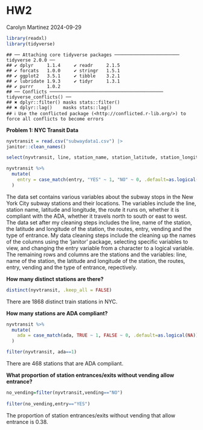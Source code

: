 HW2
================
Carolyn Martinez
2024-09-29

``` r
library(readxl)
library(tidyverse)
```

    ## ── Attaching core tidyverse packages ──────────────────────── tidyverse 2.0.0 ──
    ## ✔ dplyr     1.1.4     ✔ readr     2.1.5
    ## ✔ forcats   1.0.0     ✔ stringr   1.5.1
    ## ✔ ggplot2   3.5.1     ✔ tibble    3.2.1
    ## ✔ lubridate 1.9.3     ✔ tidyr     1.3.1
    ## ✔ purrr     1.0.2     
    ## ── Conflicts ────────────────────────────────────────── tidyverse_conflicts() ──
    ## ✖ dplyr::filter() masks stats::filter()
    ## ✖ dplyr::lag()    masks stats::lag()
    ## ℹ Use the conflicted package (<http://conflicted.r-lib.org/>) to force all conflicts to become errors

**Problem 1: NYC Transit Data**

``` r
nyvtransit = read.csv("subwaydata1.csv") |>
janitor::clean_names()

select(nyvtransit, line, station_name, station_latitude, station_longitude, route1:route11, entry, vending, entrance_type, ada)

nyvtransit %>%
  mutate(
    entry = case_match(entry, "YES" ~ 1, "NO" ~ 0, .default=as.logical(NA))
  )
```

The data set contains various variables about the subway stops in the
New York City subway stations and their locations. The variables include
the line, station name, latitude and longitude, the route it runs on,
whether it is compliant with the ADA, whether it travels north to south
or east to west. The data set after my cleaning steps includes the line,
name of the station, the latitude and longitude of the station, the
routes, entry, vending and the type of entrance. My data cleaning steps
include the cleaning up the names of the columns using the ‘janitor’
package, selecting specific variables to view, and changing the entry
variable from a character to a logical variable. The remaining rows and
columns are the stations and the variables: line, name of the station,
the latitude and longitude of the station, the routes, entry, vending
and the type of entrance, repectively.

**How many distinct stations are there?**

``` r
distinct(nyvtransit, .keep_all = FALSE)
```

There are 1868 distinct train stations in NYC.

**How many stations are ADA compliant?**

``` r
nyvtransit %>%
  mutate(
    ada = case_match(ada, TRUE ~ 1, FALSE ~ 0, .default=as.logical(NA))
  )

filter(nyvtransit, ada==1)
```

There are 468 stations that are ADA compliant.

**What proportion of station entrances/exits without vending allow
entrance?**

``` r
no_vending=filter(nyvtransit,vending=="NO")
  
filter(no_vending,entry=="YES")
```

The proportion of station entrances/exits without vending that allow
entrance is 0.38.
